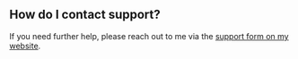 ## <a name="support"></a> How do I contact support?

If you need further help, please reach out to me via the [support form on my website](https://themeofthecrop.com/contact).
